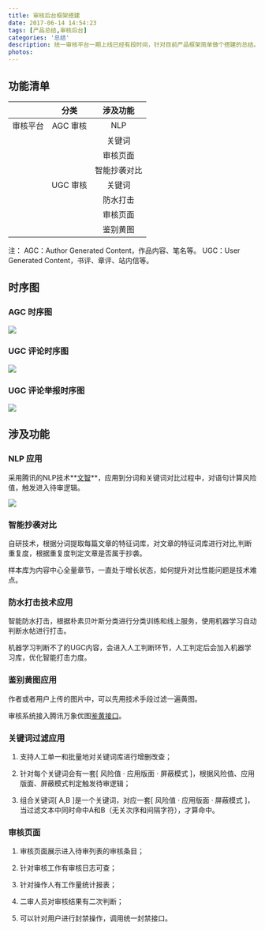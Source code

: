 ```yaml
---
title: 审核后台框架搭建
date: 2017-06-14 14:54:23
tags: [产品总结,审核后台]
categories: '总结'
description: 统一审核平台一期上线已经有段时间，针对目前产品框架简单做个搭建的总结。
photos: 
---
```


## 功能清单

| |分类|涉及功能|
|:--------:|:---------:|:-------:|
|审核平台 | AGC 审核 | NLP |
|  |   | 关键词|
|  |   | 审核页面|
|  |   | 智能抄袭对比|
|  | UGC 审核  | 关键词|
|  |   | 防水打击|
|  |   | 审核页面|
|  |   | 鉴别黄图|

注：
AGC：Author Generated Content，作品内容、笔名等。
UGC：User Generated Content，书评、章评、站内信等。

## 时序图

### AGC 时序图

![](http://oqsovnm36.bkt.clouddn.com/%E6%96%87%E7%AB%A0%E5%AE%A1%E6%A0%B8.png)


### UGC 评论时序图

![](http://oqsovnm36.bkt.clouddn.com/%E8%AF%84%E8%AE%BA%E5%AE%A1%E6%A0%B8.png)

### UGC 评论举报时序图

![](http://oqsovnm36.bkt.clouddn.com/%E7%94%A8%E6%88%B7%E4%B8%BE%E6%8A%A5.png)

## 涉及功能

### NLP 应用

采用腾讯的NLP技术**[文智](http://nlp.qq.com/)**，应用到分词和关键词对比过程中，对语句计算风险值，触发进入待审逻辑。

![](http://oqsovnm36.bkt.clouddn.com/NLP.jpg)

### 智能抄袭对比

自研技术，根据分词提取每篇文章的特征词库，对文章的特征词库进行对比,判断重复度，根据重复度判定文章是否属于抄袭。

样本库为内容中心全量章节，一直处于增长状态，如何提升对比性能问题是技术难点。

### 防水打击技术应用

智能防水打击，根据朴素贝叶斯分类进行分类训练和线上服务，使用机器学习自动判断水帖进行打击。

机器学习判断不了的UGC内容，会进入人工判断环节，人工判定后会加入机器学习库，优化智能打击力度。

### 鉴别黄图应用

作者或者用户上传的图片中，可以先用技术手段过滤一遍黄图。

审核系统接入腾讯万象优图[鉴黄接口](https://www.qcloud.com/product/PornIdentification?idx=2)。

### 关键词过滤应用

1. 支持人工单一和批量地对关键词库进行增删改查；

2. 针对每个关键词会有一套[ 风险值 · 应用版面 · 屏蔽模式 ]，根据风险值、应用版面、屏蔽模式判定触发待审逻辑；

3. 组合关键词[ A,B ]是一个关键词，对应一套[ 风险值 · 应用版面 · 屏蔽模式 ]，当过滤文本中同时命中A和B（无关次序和间隔字符），才算命中。

### 审核页面

1. 审核页面展示进入待审列表的审核条目；

2. 针对审核工作有审核日志可查；

3. 针对操作人有工作量统计报表；

4. 二审人员对审核结果有二次判断；

5. 可以针对用户进行封禁操作，调用统一封禁接口。